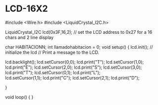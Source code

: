 # LCD-16X2

#include <Wire.h> 
#include <LiquidCrystal_I2C.h>


LiquidCrystal_I2C lcd(0x3F,16,2);  // set the LCD address to 0x27 for a 16 chars and 2 line display

char HABITACIONN;
int llamadohabitacion = 0;
void setup()
{
  lcd.init();                      // initialize the lcd 
    // Print a message to the LCD.
   
  lcd.backlight();
  lcd.setCursor(0,0);
  lcd.print("T");
  lcd.setCursor(1,0);
  lcd.print("E"); 
  lcd.setCursor(2,0);
  lcd.print("S"); 
  lcd.setCursor(3,0);
  lcd.print("T"); 
  lcd.setCursor(0,1);
  lcd.print("L");  
  lcd.setCursor(1,1);
  lcd.print("C"); 
   lcd.setCursor(2,1);
  lcd.print("D");  
  
}


void loop()
{
}
